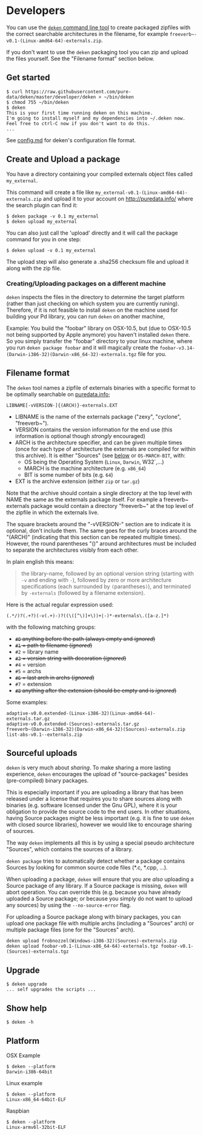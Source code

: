 # Developers #

You can use the [`deken` command line tool](https://raw.githubusercontent.com/pure-data/deken/master/developer/deken) to create packaged zipfiles with the correct searchable architectures in the filename, for example `freeverb~-v0.1-(Linux-amd64-64)-externals.zip`.

If you don't want to use the `deken` packaging tool you can zip and upload the files yourself. See the "Filename format" section below.

## Get started ##

	$ curl https://raw.githubusercontent.com/pure-data/deken/master/developer/deken > ~/bin/deken
	$ chmod 755 ~/bin/deken
	$ deken
	This is your first time running deken on this machine.
	I'm going to install myself and my dependencies into ~/.deken now.
	Feel free to ctrl-C now if you don't want to do this.
	...

See [config.md](./config.md) for deken's configuration file format.

## Create and Upload a package ##

You have a directory containing your compiled externals object files called `my_external`.

This command will create a file like `my_external-v0.1-(Linux-amd64-64)-externals.zip` and upload it to your account on <http://puredata.info/> where the search plugin can find it:

	$ deken package -v 0.1 my_external
	$ deken upload my_external

You can also just call the 'upload' directly and it will call the package command for you in one step:

	$ deken upload -v 0.1 my_external

The upload step will also generate a .sha256 checksum file and upload it along with the zip file.


### Creating/Uploading packages on a different machine
`deken` inspects the files in the directory to determine the target platform
(rather than just checking on which system you are currently runing).
Therefore, if it is not feasible to install `deken` on the machine used for
building your Pd library, you can run `deken` on another machine,

Example: You build the "foobar" library on OSX-10.5, but (due to OSX-10.5 not
being supported by Apple anymore) you haven't installed `deken` there.
So you simply transfer the "foobar" directory to your linux machine, where you
run `deken package foobar` and it will magically create the
`foobar-v3.14-(Darwin-i386-32)(Darwin-x86_64-32)-externals.tgz` file for you.

## Filename format ##

The `deken` tool names a zipfile of externals binaries with a specific format to
be optimally searchable on [puredata.info](http://puredata.info/);

	LIBNAME[-vVERSION-]{(ARCH)}-externals.EXT

 * LIBNAME is the name of the externals package ("zexy", "cyclone", "freeverb~").
 * VERSION contains the version information for the end use
   (this information is optional though *strongly* encouraged)
 * ARCH is the architecture specifier, and can be given multiple times
   (once for each type of architecture the externals are compiled for within
   this archive).
   It is either "Sources" (see [below](#sourceful-uploads) or `OS-MARCH-BIT`,
   with:
   - OS being the Operating System (`Linux`, `Darwin`, W32`,...)
   - MARCH is the machine architecture (e.g. `x86_64`)
   - BIT is some number of bits (e.g. `64`)
 * EXT is the archive extension (either `zip` or `tar.gz`)

Note that the archive should contain a single directory at the top level with
NAME the same as the externals package itself. For example a freeverb~ externals
package would contain a directory "freeverb~" at the top level of the zipfile in
which the externals live.

The square brackets around the "-vVERSION-" section are to indicate it is
optional, don't include them. The same goes for the curly braces around the
"(ARCH)" (indicating that this section can be repeated multiple times).
However, the round parentheses "()" around architectures must be included to
separate the architectures visibly from each other.

In plain english this means:
> the library-name, followed by an optional version string (starting with `-v`
> and ending with `-`), followed by zero or more architecture specifications
> (each surrounded by `(`parantheses`)`), and terminated by `-externals`
> (followed by a filename extension).


Here is the actual regular expression used:

    (.*/)?(.+?)(-v(.+)-)?((\([^\)]+\))+|-)*-externals\.([a-z.]*)

with the following matching groups:

 - ~~`#0` anything before the path (always empty and *ignored*)~~
 - ~~`#1` = path to filename (*ignored*)~~
 -   `#2` = library name
 - ~~`#3` = version string with decoration (*ignored*)~~
 -   `#4` = version
 -   `#5` = archs
 - ~~`#6` = last arch in archs (*ignored*)~~
 -   `#7` = extension
 - ~~`#8` anything after the extension (should be empty and is *ignored*)~~

Some examples:

    adaptive-v0.0.extended-(Linux-i386-32)(Linux-amd64-64)-externals.tar.gz
    adaptive-v0.0.extended-(Sources)-externals.tar.gz
    freeverb~(Darwin-i386-32)(Darwin-x86_64-32)(Sources)-externals.zip
    list-abs-v0.1--externals.zip


## Sourceful uploads
`deken` is very much about *sharing*.
To make sharing a more lasting experience, `deken` encourages the upload of
"source-packages" besides (pre-compiled) binary packages.

This is especially important if you are uploading a library that has been
released under a license that requires you to share sources along with binaries
(e.g. software licensed under the Gnu GPL), where it is your obligation to
provide the source code to the end users.
In other situations, having Source packages might be less important (e.g. it is
fine to use `deken` with closed source libraries), however we would like to
encourage sharing of sources.

The way `deken` implements all this is by using a special pseudo architecture
"Sources", which contains the sources of a library.

`deken package` tries to automatically detect whether a package contains Sources
by looking for common source code files (*.c, *.cpp, ...).

When uploading a package, `deken` will ensure that you are *also* uploading a
Source package of any library.
If a Source package is missing, `deken` will abort operation.
You can override this (e.g. because you have already uploaded a Source package;
or because you simply do not want to upload any sources) by using the
`--no-source-error` flag.

For uploading a Source package along with binary packages, you can upload one
package file with multiple archs (including a "Sources" arch) or multiple package
files (one for the "Sources" arch).

    deken upload frobnozzel(Windows-i386-32)(Sources)-externals.zip
    deken upload foobar-v0.1-(Linux-x86_64-64)-externals.tgz foobar-v0.1-(Sources)-externals.tgz

## Upgrade ##

	$ deken upgrade
	... self upgrades the scripts ...

## Show help ##

	$ deken -h

## Platform ##

OSX Example

	$ deken --platform
	Darwin-i386-64bit

Linux example

	$ deken --platform
	Linux-x86_64-64bit-ELF

Raspbian

	$ deken --platform
	Linux-armv6l-32bit-ELF
